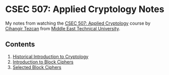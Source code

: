 # CSEC 507: Applied Cryptology Notes
My notes from watching the [CSEC 507: Applied Cryptology](https://www.youtube.com/playlist?list=PLUoixF7agmIvqZtb8XxfOxTuYsuYOrgck) course by [Cihangir Tezcan](https://cihangir.forgottenlance.com/) from [Middle East Technical University](https://www.metu.edu.tr/).

## Contents
1. [Historical Introduction to Cryptology](./Week%201%20-%20Historical%20Introduction%20to%20Cryptology/Historical%20Introduction%20to%20Cryptology.pdf)
2. [Introduction to Block Ciphers](./Week%202%20-%20Introduction%20to%20Block%20Ciphers/Introduction%20to%20Block%20Ciphers.pdf)
3. [Selected Block Ciphers](./Week%203%20-%20Selected%20Block%20Ciphers/Selected%20Block%20Ciphers.pdf)
